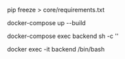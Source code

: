  pip freeze > core/requirements.txt
 
 docker-compose up --build

docker-compose exec backend sh -c ''

docker exec -it backend /bin/bash